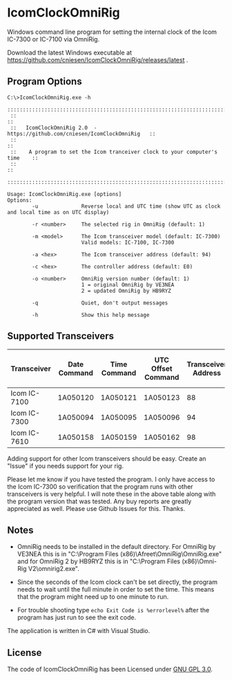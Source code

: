IcomClockOmniRig
================
Windows command line program for setting the internal clock of the Icom IC-7300 or IC-7100 via OmniRig.

Download the latest Windows executable at https://github.com/cniesen/IcomClockOmniRig/releases/latest . 


Program Options
---------------
```
C:\>IcomClockOmniRig.exe -h
 ::::::::::::::::::::::::::::::::::::::::::::::::::::::::::::::::::::::::::::::
 ::                                                                          ::
 ::   IcomClockOmniRig 2.0  -  https://github.com/cniesen/IcomClockOmniRig   ::
 ::                                                                          ::
 ::    A program to set the Icom tranceiver clock to your computer's time    ::
 ::                                                                          ::
 ::::::::::::::::::::::::::::::::::::::::::::::::::::::::::::::::::::::::::::::

Usage: IcomClockOmniRig.exe [options]
Options:
        -u              Reverse local and UTC time (show UTC as clock and local time as on UTC display)

        -r <number>     The selected rig in OmniRig (default: 1)

        -m <model>      The Icom transceiver model (default: IC-7300)
                        Valid models: IC-7100, IC-7300

        -a <hex>        The Icom transceiver address (default: 94)

        -c <hex>        The controller address (default: E0)

        -o <number>     OmniRig version number (default: 1)
                        1 = original OmniRig by VE3NEA
                        2 = updated OmniRig by HB9RYZ

        -q              Quiet, don't output messages

        -h              Show this help message
```

Supported Transceivers
----------------------

| Transceiver  | Date Command | Time Command | UTC Offset Command | Transceiver Address | Tested with OmniRig | Tested with OmniRig 2 |
|--------------|--------------|--------------|--------------------|---------------------|---------------------|-----------------------|
| Icom IC-7100 | 1A050120     | 1A050121     | 1A050123           | 88                  |                     |                       | 
| Icom IC-7300 | 1A050094     | 1A050095     | 1A050096           | 94                  |                     |                       |
| Icom IC-7610 | 1A050158     | 1A050159     | 1A050162           | 98                  |                     |                       |

Adding support for other Icom transceivers should be easy. Create an "Issue" if you needs support for your rig.

Please let me know if you have tested the program.  I only have access to the Icom IC-7300 so verification that the program runs with other
transceivers is very helpful. I will note these in the above table along with the program version that was tested.  Any buy reports are 
greatly appreciated as well.  Please use Github Issues for this. Thanks.

Notes
-----
* OmniRig needs to be installed in the default directory.  For OmniRig by VE3NEA this is in "C:\Program Files (x86)\Afreet\OmniRig\OmniRig.exe" and for OmniRig 2 by HB9RYZ this is in "C:\Program Files (x86)\Omni-Rig V2\omnirig2.exe".

* Since the seconds of the Icom clock can't be set directly, the program needs to wait until the full minute in order to set the time.  This means that the program might need up to one minute to run.

* For trouble shooting type `echo Exit Code is %errorlevel%` after the program has just run to see the exit code.

The application is written in C# with Visual Studio.


License
-------
The code of IcomClockOmniRig has been Licensed under [GNU GPL 3.0](https://github.com/cniesen/IcomClockOmniRig/blob/master/COPYING.md).
